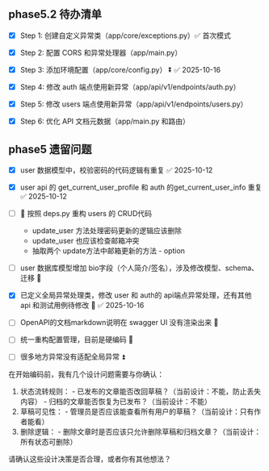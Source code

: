 ## phase5.2 待办清单
- [x] Step 1: 创建自定义异常类（app/core/exceptions.py）✅ 首次模式
- [x] Step 2: 配置 CORS 和异常处理器（app/main.py）
- [x] Step 3: 添加环境配置（app/core/config.py） ⏬ ✅ 2025-10-16
- [x] Step 4: 修改 auth 端点使用新异常（app/api/v1/endpoints/auth.py）
- [x] Step 5: 修改 users 端点使用新异常（app/api/v1/endpoints/users.py）
- [x] Step 6: 优化 API 文档元数据（app/main.py 和路由）



## phase5 遗留问题
- [x] user 数据模型中，校验密码的代码逻辑有重复 ✅ 2025-10-12
- [x] user api 的 get_current_user_profile 和 auth 的get_current_user_info 重复 ✅ 2025-10-12
- [ ] 🔼 按照 deps.py 重构 users 的 CRUD代码
	- update_user 方法处理密码更新的逻辑应该删除
	- update_user 也应该检查邮箱冲突
	- 抽取两个 update方法中邮箱更新的方法  - option
- [ ] user 数据库模型增加 bio字段（个人简介/签名），涉及修改模型、schema、迁移 🔼 
- [x] 已定义全局异常处理类，修改 user 和 auth的 api端点异常处理，还有其他 api 和测试用例待修改 🔺 ✅ 2025-10-16
- [ ] OpenAPI的文档markdown说明在 swagger UI 没有渲染出来 🔽 
- [ ] 统一重构配置管理，目前是硬编码 🔽 
- [ ] 很多地方异常没有适配全局异常 ⏫  




 在开始编码前，我有几个设计问题需要与你确认：

  1. 状态流转规则：
    - 已发布的文章能否改回草稿？（当前设计：不能，防止丢失内容）
    - 归档的文章能否恢复为已发布？（当前设计：不能）
  2. 草稿可见性：
    - 管理员是否应该能查看所有用户的草稿？（当前设计：只有作者能看）
  3. 删除逻辑：
    - 删除文章时是否应该只允许删除草稿和归档文章？（当前设计：所有状态可删除）

  请确认这些设计决策是否合理，或者你有其他想法？